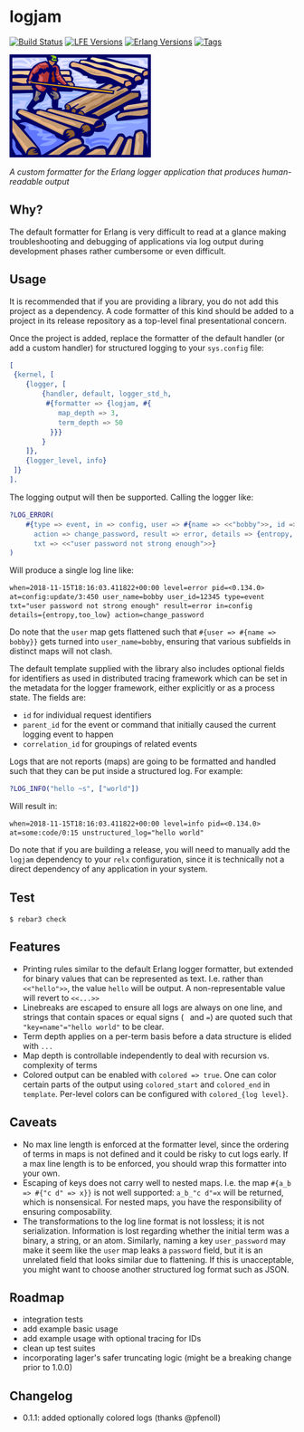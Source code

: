 # logjam

[![Build Status][gh-actions-badge]][gh-actions] [![LFE Versions][lfe badge]][lfe] [![Erlang Versions][erlang badge]][versions] [![Tags][github tags badge]][github tags]

[![Project Logo][logo]][logo-large]

*A custom formatter for the Erlang logger application that produces human-readable output*

## Why?

The default formatter for Erlang is very difficult to read at a glance making troubleshooting and debugging of applications via log output during development phases rather cumbersome or even difficult.

## Usage

It is recommended that if you are providing a library, you do not add this
project as a dependency. A code formatter of this kind should be added to a
project in its release repository as a top-level final presentational concern.

Once the project is added, replace the formatter of the default handler (or add a custom handler) for structured logging to your `sys.config` file:

```erlang
[
 {kernel, [
    {logger, [
        {handler, default, logger_std_h,
         #{formatter => {logjam, #{
            map_depth => 3,
            term_depth => 50
          }}}
        }
    ]},
    {logger_level, info}
 ]}
].
```

The logging output will then be supported. Calling the logger like:

```erlang
?LOG_ERROR(
    #{type => event, in => config, user => #{name => <<"bobby">>, id => 12345},
      action => change_password, result => error, details => {entropy, too_low},
      txt => <<"user password not strong enough">>}
)
```

Will produce a single log line like:
```
when=2018-11-15T18:16:03.411822+00:00 level=error pid=<0.134.0>
at=config:update/3:450 user_name=bobby user_id=12345 type=event
txt="user password not strong enough" result=error in=config
details={entropy,too_low} action=change_password
```

Do note that the `user` map gets flattened such that `#{user => #{name => bobby}}` gets
turned into `user_name=bobby`, ensuring that various subfields in distinct maps
will not clash.

The default template supplied with the library also includes optional fields for
identifiers as used in distributed tracing framework which can be set in the metadata
for the logger framework, either explicitly or as a process state. The fields are:

- `id` for individual request identifiers
- `parent_id` for the event or command that initially caused the current logging event to happen
- `correlation_id` for groupings of related events


Logs that are not reports (maps) are going to be formatted and handled such that they can be
put inside a structured log. For example:

```erlang
?LOG_INFO("hello ~s", ["world"])
```

Will result in:

```
when=2018-11-15T18:16:03.411822+00:00 level=info pid=<0.134.0>
at=some:code/0:15 unstructured_log="hello world"
```

Do note that if you are building a release, you will need to manually add
the `logjam` dependency to your `relx` configuration, since it is
technically not a direct dependency of any application in your system.

Test
----

    $ rebar3 check

Features
--------

- Printing rules similar to the default Erlang logger formatter, but extended for
  binary values that can be represented as text. I.e. rather than `<<"hello">>`, the
  value `hello` will be output. A non-representable value will revert to `<<...>>`
- Linebreaks are escaped to ensure all logs are always on one line, and strings that
  contain spaces or equal signs (` ` and `=`) are quoted such that
  `"key=name"="hello world"` to be clear.
- Term depth applies on a per-term basis before a data structure is elided with `...`
- Map depth is controllable independently to deal with recursion vs. complexity of terms
- Colored output can be enabled with `colored => true`. One can color certain parts of
  the output using `colored_start` and `colored_end` in `template`. Per-level colors
  can be configured with `colored_{log level}`.

Caveats
-------

- No max line length is enforced at the formatter level, since the ordering of terms
  in maps is not defined and it could be risky to cut logs early. If a max line length
  is to be enforced, you should wrap this formatter into your own.
- Escaping of keys does not carry well to nested maps. I.e. the map
  `#{a_b => #{"c d" => x}}` is not well supported: `a_b_"c d"=x` will be returned, which
  is nonsensical. For nested maps, you have the responsibility of ensuring composability.
- The transformations to the log line format is not lossless; it is not serialization.
  Information is lost regarding whether the initial term was a binary, a string, or an
  atom. Similarly, naming a key `user_password` may make it seem like the `user` map
  leaks a `password` field, but it is an unrelated field that looks similar due to flattening.
  If this is unacceptable, you might want to choose another structured log format such
  as JSON.

Roadmap
-------

- integration tests
- add example basic usage
- add example usage with optional tracing for IDs
- clean up test suites
- incorporating lager's safer truncating logic (might be a breaking change prior to 1.0.0)

Changelog
---------

- 0.1.1: added optionally colored logs (thanks @pfenoll)

<!-- Named page links below: /-->

[logo]: priv/images/logjam-crop-small.png
[logo-large]: priv/images/logjam.jpg
[screenshot]: priv/images/screenshot.png
[org]: https://github.com/lfex
[github]: https://github.com/lfex/logjam
[gitlab]: https://gitlab.com/lfex/logjam
[gh-actions-badge]: https://github.com/lfex/logjam/workflows/ci%2Fcd/badge.svg
[gh-actions]: https://github.com/lfex/logjam/actions
[lfe]: https://github.com/rvirding/lfe
[lfe badge]: https://img.shields.io/badge/lfe-1.3.0-blue.svg
[erlang badge]: https://img.shields.io/badge/erlang-17.5%20to%2022.0-blue.svg
[versions]: https://github.com/lfex/logjam/blob/master/.travis.yml
[github tags]: https://github.com/lfex/logjam/tags
[github tags badge]: https://img.shields.io/github/tag/lfex/logjam.svg
[github downloads]: https://img.shields.io/github/downloads/lfex/logjam/total.svg
